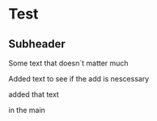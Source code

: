 # Test

## Subheader

Some text that doesn`t matter much

Added text to see if the add is nescessary

added that text

in the main 
